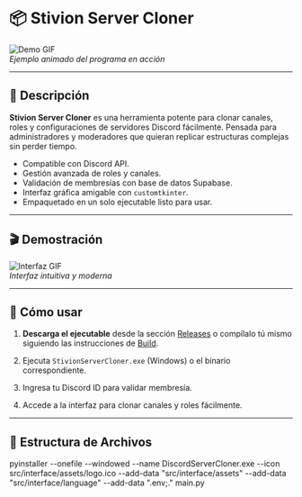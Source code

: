 # 📦 Stivion Server Cloner

![Demo GIF](https://media.giphy.com/media/l0MYt5jPR6QX5pnqM/giphy.gif)  
*Ejemplo animado del programa en acción*

---

## 📝 Descripción

**Stivion Server Cloner** es una herramienta potente para clonar canales, roles y configuraciones de servidores Discord fácilmente. Pensada para administradores y moderadores que quieran replicar estructuras complejas sin perder tiempo.

- Compatible con Discord API.
- Gestión avanzada de roles y canales.
- Validación de membresías con base de datos Supabase.
- Interfaz gráfica amigable con `customtkinter`.
- Empaquetado en un solo ejecutable listo para usar.

---

## 🎬 Demostración

![Interfaz GIF](https://media.giphy.com/media/xT0GqssRweIhlz209i/giphy.gif)  
*Interfaz intuitiva y moderna*

---

## 🚀 Cómo usar

1. **Descarga el ejecutable** desde la sección [Releases](#releases) o compílalo tú mismo siguiendo las instrucciones de [Build](#build).

2. Ejecuta `StivionServerCloner.exe` (Windows) o el binario correspondiente.

3. Ingresa tu Discord ID para validar membresía.

4. Accede a la interfaz para clonar canales y roles fácilmente.

---

## 📁 Estructura de Archivos


pyinstaller --onefile --windowed --name DiscordServerCloner.exe --icon src/interface/assets/logo.ico --add-data "src/interface/assets" --add-data "src/interface/language" --add-data ".env;." main.py


